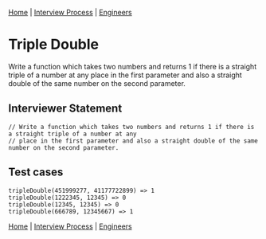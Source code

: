 [Home](../../../../README.md) |
[Interview Process](../../../README.md) |
[Engineers](../../README.md)

# Triple Double

Write a function which takes two numbers and returns 1 if there is a straight triple of a number at any
place in the first parameter and also a straight double of the same number on the second parameter.

## Interviewer Statement
```
// Write a function which takes two numbers and returns 1 if there is a straight triple of a number at any
// place in the first parameter and also a straight double of the same number on the second parameter.
```

## Test cases
```
tripleDouble(451999277, 41177722899) => 1
tripleDouble(1222345, 12345) => 0
tripleDouble(12345, 12345) => 0
tripleDouble(666789, 12345667) => 1
```

[Home](../../../../README.md) |
[Interview Process](../../../README.md) |
[Engineers](../../README.md)
